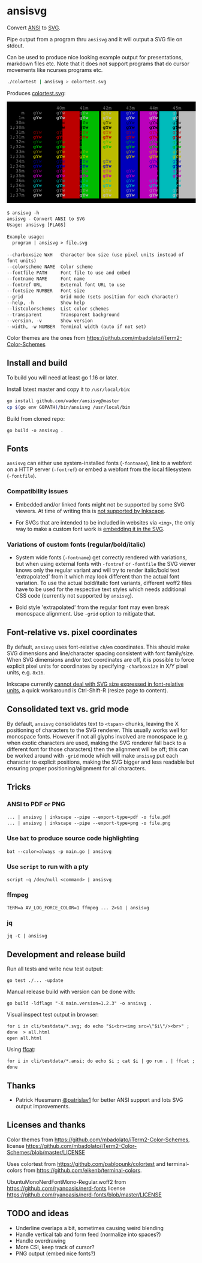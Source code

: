 # ansisvg

Convert [ANSI](https://en.wikipedia.org/wiki/ANSI_escape_code) to [SVG](https://en.wikipedia.org/wiki/Scalable_Vector_Graphics).

Pipe output from a program thru `ansisvg` and it will output a SVG file on stdout.

Can be used to produce nice looking example output for presentations, markdown files etc. Note that it
does not support programs that do cursor movements like ncurses programs etc.

```sh
./colortest | ansisvg > colortest.svg
 ```
Produces [colortest.svg](cli/testdata/colortest.svg):

![ansisvg output for colortest](cli/testdata/colortest.svg)

```
$ ansisvg -h
ansisvg - Convert ANSI to SVG
Usage: ansisvg [FLAGS]

Example usage:
  program | ansisvg > file.svg

--charboxsize WxH   Character box size (use pixel units instead of font units)
--colorscheme NAME  Color scheme
--fontfile PATH     Font file to use and embed
--fontname NAME     Font name
--fontref URL       External font URL to use
--fontsize NUMBER   Font size
--grid              Grid mode (sets position for each character)
--help, -h          Show help
--listcolorschemes  List color schemes
--transparent       Transparent background
--version, -v       Show version
--width, -w NUMBER  Terminal width (auto if not set)
```

Color themes are the ones from https://github.com/mbadolato/iTerm2-Color-Schemes

## Install and build

To build you will need at least go 1.16 or later.

Install latest master and copy it to `/usr/local/bin`:
```sh
go install github.com/wader/ansisvg@master
cp $(go env GOPATH)/bin/ansisvg /usr/local/bin
```

Build from cloned repo:
```
go build -o ansisvg .
```

## Fonts

`ansisvg` can either use system-installed fonts (`-fontname`), link to a webfont on a HTTP server (`-fontref`) or embed a webfont from the local filesystem (`-fontfile`).

### Compatibility issues

* Embedded and/or linked fonts might not be supported by some SVG viewers. At time of writing this is [not supported by Inkscape](https://gitlab.com/inkscape/inbox/-/issues/301).

* For SVGs that are intended to be included in websites via `<img>`, the only way to make a custom font work is [embedding it in the SVG](https://vecta.io/blog/how-to-use-fonts-in-svg).

### Variations of custom fonts (regular/bold/italic)

* System wide fonts (`-fontname`) get correctly rendered with variations, but when using external fonts with `-fontref` or `-fontfile` the SVG viewer knows only the regular variant and will try to render italic/bold text 'extrapolated' from it which may look different than the actual font variation. To use the actual bold/italic font variants, different woff2 files have to be used for the respective text styles which needs additional CSS code (currently not supported by `ansisvg`).

* Bold style 'extrapolated' from the regular font may even break monospace alignment. Use `-grid` option to mitigate that.

## Font-relative vs. pixel coordinates

By default, `ansisvg` uses font-relative `ch`/`em` coordinates. This should make SVG dimensions and line/character spacing consistent with font family/size. When SVG dimensions and/or text coordinates are off, it is possible to force explicit pixel units for coordinates by specifying `-charboxsize` in X/Y pixel units, e.g. `8x16`.

Inkscape currently [cannot deal with SVG size expressed in font-relative units](https://gitlab.com/inkscape/inkscape/-/issues/4737), a quick workaround is Ctrl-Shift-R (resize page to content).

## Consolidated text vs. grid mode

By default, `ansisvg` consolidates text to `<tspan>` chunks, leaving the X positioning of characters to the SVG renderer. This usually works well for monospace fonts. However if not all glyphs involved are monospace (e.g. when exotic characters are used, making the SVG renderer fall back to a different font for those characters) then the alignment will be off; this can be worked around with `-grid` mode which will make `ansisvg` put each character to explicit positions, making the SVG bigger and less readable but ensuring proper positioning/alignment for all characters.

## Tricks

### ANSI to PDF or PNG

```
... | ansisvg | inkscape --pipe --export-type=pdf -o file.pdf
... | ansisvg | inkscape --pipe --export-type=png -o file.png
```


### Use `bat` to produce source code highlighting

```
bat --color=always -p main.go | ansisvg
```

### Use `script` to run with a pty

```
script -q /dev/null <command> | ansisvg
```

### ffmpeg

```
TERM=a AV_LOG_FORCE_COLOR=1 ffmpeg ... 2>&1 | ansisvg
```

### jq
```
jq -C | ansisvg
```

## Development and release build

Run all tests and write new test output:
```
go test ./... -update
```

Manual release build with version can be done with:
```
go build -ldflags "-X main.version=1.2.3" -o ansisvg .
```

Visual inspect test output in browser:
```
for i in cli/testdata/*.svg; do echo "$i<br><img src=\"$i\"/><br>" ; done  > all.html
open all.html
```

Using [ffcat](https://github.com/wader/ffcat):
```
for i in cli/testdata/*.ansi; do echo $i ; cat $i | go run . | ffcat ; done
```

## Thanks

- Patrick Huesmann [@patrislav1](https://github.com/patrislav1) for better ANSI support and lots SVG output improvements.

## Licenses and thanks

Color themes from
https://github.com/mbadolato/iTerm2-Color-Schemes,
license https://github.com/mbadolato/iTerm2-Color-Schemes/blob/master/LICENSE

Uses colortest from https://github.com/pablopunk/colortest and terminal-colors from https://github.com/eikenb/terminal-colors.

 UbuntuMonoNerdFontMono-Regular.woff2 from https://github.com/ryanoasis/nerd-fonts license https://github.com/ryanoasis/nerd-fonts/blob/master/LICENSE

## TODO and ideas
- Underline overlaps a bit, sometimes causing weird blending
- Handle vertical tab and form feed (normalize into spaces?)
- Handle overdrawing
- More CSI, keep track of cursor?
- PNG output (embed nice fonts?)
